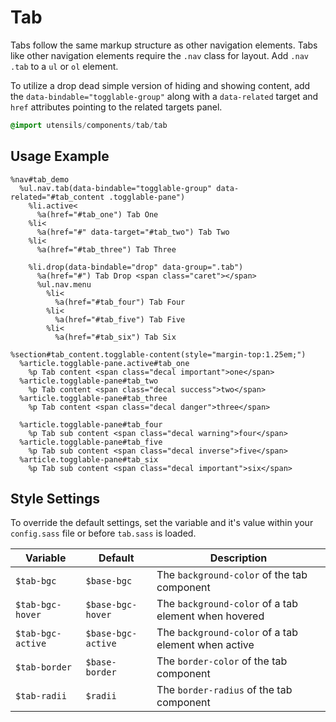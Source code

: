 
# Tab
Tabs follow the same markup structure as other navigation elements. Tabs
like other navigation elements require the `.nav` class for layout. Add
`.nav .tab` to a `ul` or `ol` element.

To utilize a drop dead simple version of hiding and showing content, add
the `data-bindable="togglable-group"` along with a `data-related` target
and `href` attributes pointing to the related targets panel.

```sass
@import utensils/components/tab/tab
```

## Usage Example

<!--~ markup/tab.html.haml -->
```haml
%nav#tab_demo
  %ul.nav.tab(data-bindable="togglable-group" data-related="#tab_content .togglable-pane")
    %li.active<
      %a(href="#tab_one") Tab One
    %li<
      %a(href="#" data-target="#tab_two") Tab Two
    %li<
      %a(href="#tab_three") Tab Three

    %li.drop(data-bindable="drop" data-group=".tab")
      %a(href="#") Tab Drop <span class="caret"></span>
      %ul.nav.menu
        %li<
          %a(href="#tab_four") Tab Four
        %li<
          %a(href="#tab_five") Tab Five
        %li<
          %a(href="#tab_six") Tab Six

%section#tab_content.togglable-content(style="margin-top:1.25em;")
  %article.togglable-pane.active#tab_one
    %p Tab content <span class="decal important">one</span>
  %article.togglable-pane#tab_two
    %p Tab content <span class="decal success">two</span>
  %article.togglable-pane#tab_three
    %p Tab content <span class="decal danger">three</span>

  %article.togglable-pane#tab_four
    %p Tab sub content <span class="decal warning">four</span>
  %article.togglable-pane#tab_five
    %p Tab sub content <span class="decal inverse">five</span>
  %article.togglable-pane#tab_six
    %p Tab sub content <span class="decal important">six</span>
```
<!-- end -->

## Style Settings
To override the default settings, set the variable and it's value
within your `config.sass` file or before `tab.sass` is loaded.

Variable          | Default            | Description
----------------- | ------------------ | -------------------------------------------
`$tab-bgc`        | `$base-bgc`        | The `background-color` of the tab component
`$tab-bgc-hover`  | `$base-bgc-hover`  | The `background-color` of a tab element when hovered
`$tab-bgc-active` | `$base-bgc-active` | The `background-color` of a tab element when active
`$tab-border`     | `$base-border`     | The `border-color` of the tab component
`$tab-radii`      | `$radii`           | The `border-radius` of the tab component

